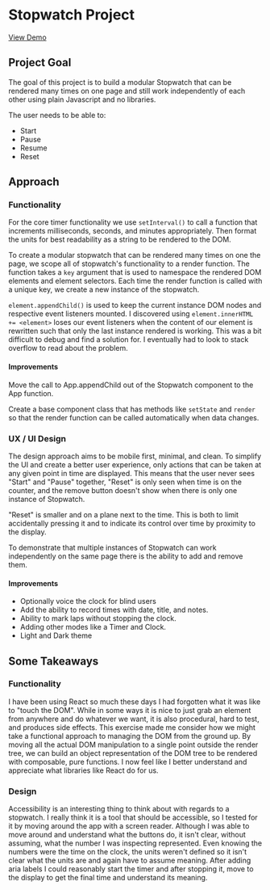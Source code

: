 # Stopwatch Project

[View Demo](https://tharon-c.github.com/stopwatch)

## Project Goal

The goal of this project is to build a modular Stopwatch that can be rendered many times on one page and still work independently of each other using plain Javascript and no libraries.

The user needs to be able to:

- Start
- Pause
- Resume
- Reset

## Approach

### Functionality

For the core timer functionality we use `setInterval()` to call a function that increments milliseconds, seconds, and minutes appropriately. Then format the units for best readability as a string to be rendered to the DOM.

To create a modular stopwatch that can be rendered many times on one the page, we scope all of stopwatch's functionality to a render function. The function takes a `key` argument that is used to namespace the rendered DOM elements and element selectors. Each time the render function is called with a unique key, we create a new instance of the stopwatch.

`element.appendChild()` is used to keep the current instance DOM nodes and respective event listeners mounted. I discovered using `element.innerHTML += <element>` loses our event listeners when the content of our element is rewritten such that only the last instance rendered is working. This was a bit difficult to debug and find a solution for. I eventually had to look to stack overflow to read about the problem.

#### Improvements

Move the call to App.appendChild out of the Stopwatch component to the App function.

Create a base component class that has methods like `setState` and `render` so that the render function can be called automatically when data changes.

### UX / UI Design

The design approach aims to be mobile first, minimal, and clean. To simplify the UI and create a better user experience, only actions that can be taken at any given point in time are displayed. This means that the user never sees "Start" and "Pause" together, "Reset" is only seen when time is on the counter, and the remove button doesn't show when there is only one instance of Stopwatch.

"Reset" is smaller and on a plane next to the time. This is both to limit accidentally pressing it and to indicate its control over time by proximity to the display.

To demonstrate that multiple instances of Stopwatch can work independently on the same page there is the ability to add and remove them.

#### Improvements

- Optionally voice the clock for blind users
- Add the ability to record times with date, title, and notes.
- Ability to mark laps without stopping the clock.
- Adding other modes like a Timer and Clock.
- Light and Dark theme

## Some Takeaways

### Functionality

I have been using React so much these days I had forgotten what it was like to "touch the DOM". While in some ways it is nice to just grab an element from anywhere and do whatever we want, it is also procedural, hard to test, and produces side effects. This exercise made me consider how we might take a functional approach to managing the DOM from the ground up. By moving all the actual DOM manipulation to a single point outside the render tree, we can build an object representation of the DOM tree to be rendered with composable, pure functions. I now feel like I better understand and appreciate what libraries like React do for us.

### Design

Accessibility is an interesting thing to think about with regards to a stopwatch. I really think it is a tool that should be accessible, so I tested for it by moving around the app with a screen reader. Although I was able to move around and understand what the buttons do, it isn't clear, without assuming, what the number I was inspecting represented. Even knowing the numbers were the time on the clock, the units weren't defined so it isn't clear what the units are and again have to assume meaning. After adding aria labels I could reasonably start the timer and after stopping it, move to the display to get the final time and understand its meaning.
